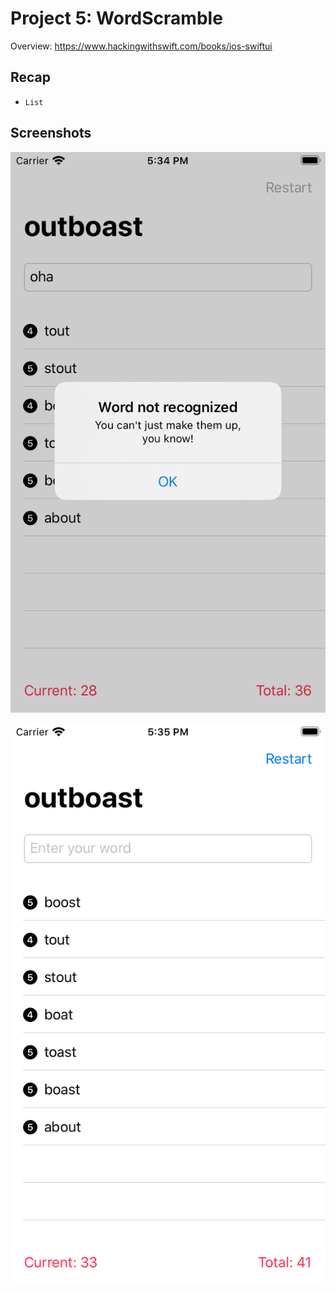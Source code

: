 # Project 5: WordScramble


Overview: https://www.hackingwithswift.com/books/ios-swiftui


## Recap

* `List`


## Screenshots

![](https://github.com/benjamin-wen/Hacking-with-iOS/blob/master/SwiftUI-Edition/Project-05/screenshot-01.png)

![](https://github.com/benjamin-wen/Hacking-with-iOS/blob/master/SwiftUI-Edition/Project-05/screenshot-02.png)
